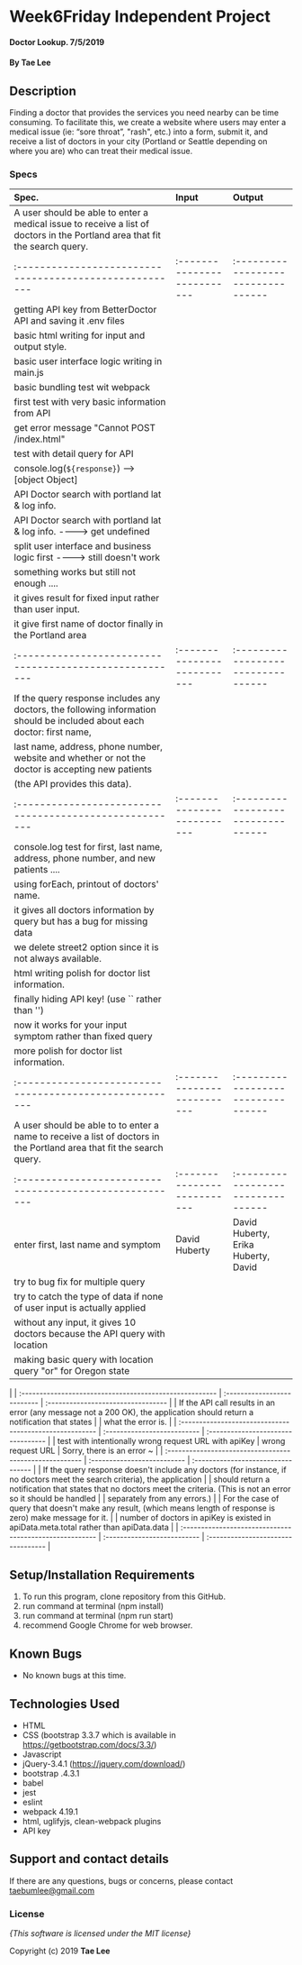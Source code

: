 # Week6Friday Independent Project

#### Doctor Lookup. 7/5/2019

#### By **Tae Lee**

## Description
 Finding a doctor that provides the services you need nearby can be time consuming. To facilitate this, we create a website where users may enter a medical issue (ie: “sore throat”, "rash", etc.) into a form, submit it, and receive a list of doctors in your city (Portland or Seattle depending on where you are) who can treat their medical issue.

### Specs
| Spec.                                                   | Input                       | Output                             |
| :------------------------------------------------------ | :-------------------------- | :--------------------------------- |
| A user should be able to enter a medical issue to receive a list of doctors in the Portland area that fit the search query.|
| :------------------------------------------------------ | :-------------------------- | :--------------------------------- |
| getting API key from BetterDoctor API and saving it .env files                                                             |
| basic html writing for input and output style.                                                                             |
| basic user interface logic writing in main.js                                                                              |
| basic bundling test wit webpack                                                                                            |
| first test with very basic information from API                                                                            |
| get error message "Cannot POST /index.html"                                                                                |
| test with detail query for API                                                                                             |
| console.log(`${response}`) --> [object Object]                                                                             |
| API Doctor search with portland lat & log info.                                                                            |
| API Doctor search with portland lat & log info.  ----> get undefined                                                       |
| split user interface and business logic first ----> still doesn't work                                                     |
| something works but still not enough ....                                                                                  |
| it gives result for fixed input rather than user input.                                                                    |
| it give first name of doctor finally in the Portland area                                                                  |
| :------------------------------------------------------ | :-------------------------- | :--------------------------------- |
| If the query response includes any doctors, the following information should be included about each doctor: first name,    |
| last name, address, phone number, website and whether or not the doctor is accepting new patients                          |
| (the API provides this data).                                                                                              |
| :------------------------------------------------------ | :-------------------------- | :--------------------------------- |
| console.log test for first, last name, address, phone number, and new patients ....                                        |
| using forEach, printout of doctors' name.                                                                                  |
| it gives all doctors information by query but has a bug for missing data                                                   |
| we delete street2 option since it is not always available.                                                                 |
| html writing polish for doctor list information.                                                                           |
| finally hiding API key! (use `` rather than '')                                                                            |
| now it works for your input symptom rather than fixed query                                                                |
| more polish for doctor list information.                                                                                   |
| :------------------------------------------------------ | :-------------------------- | :--------------------------------- |
| A user should be able to to enter a name to receive a list of doctors in the Portland area that fit the search query.      |
| :------------------------------------------------------ | :-------------------------- | :--------------------------------- |
| enter first, last name and symptom                      | David Huberty               | David Huberty, Erika Huberty, David|
| try to bug fix for multiple query                                                                                          |
| try to catch the type of data if none of user input is actually applied                                                    |
| without any input, it gives 10 doctors because the API query with location                                                 |
| making basic query with location query "or" for Oregon state
|
| :------------------------------------------------------ | :-------------------------- | :--------------------------------- |
| If the API call results in an error (any message not a 200 OK), the application should return a notification that states   |
| what the error is.                                                                                                         |
| :------------------------------------------------------ | :-------------------------- | :--------------------------------- |
| test with intentionally wrong request URL with apiKey   | wrong request URL           | Sorry, there is an error ~         |
| :------------------------------------------------------ | :-------------------------- | :--------------------------------- |
| If the query response doesn't include any doctors (for instance, if no doctors meet the search criteria), the application  |
| should return a notification that states that no doctors meet the criteria. (This is not an error so it should be handled  |
| separately from any errors.)                                                                                               |
| For the case of query that doesn't make any result, (which means length of response is zero) make message for it.          |
| number of doctors in apiKey is existed in apiData.meta.total rather than apiData.data                                      |
| :------------------------------------------------------ | :-------------------------- | :--------------------------------- |

## Setup/Installation Requirements

1. To run this program, clone repository from this GitHub.
2. run command at terminal (npm install)
3. run command at terminal (npm run start)
4. recommend Google Chrome for web browser.

## Known Bugs
* No known bugs at this time.

## Technologies Used
  * HTML
  * CSS (bootstrap 3.3.7 which is available in https://getbootstrap.com/docs/3.3/)
  * Javascript
  * jQuery-3.4.1 (https://jquery.com/download/)
  * bootstrap .4.3.1
  * babel
  * jest
  * eslint
  * webpack 4.19.1
  * html, uglifyjs, clean-webpack plugins
  * API key

## Support and contact details

If there are any questions, bugs or concerns, please contact taebumlee@gmail.com

### License

*{This software is licensed under the MIT license}*

Copyright (c) 2019 **Tae Lee**
